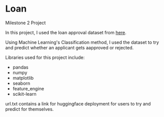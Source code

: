 # Loan
Milestone 2 Project

In this project, I used the loan approval dataset from [here](https://www.kaggle.com/datasets/architsharma01/loan-approval-prediction-dataset/).

Using Machine Learning's Classification method, I used the dataset to try and predict whether an applicant gets aapproved or rejected.

Libraries used for this project include:
- pandas
- numpy
- matplotlib
- seaborn
- feature_engine
- scikit-learn

url.txt contains a link for huggingface deployment for users to try and predict for themselves.
